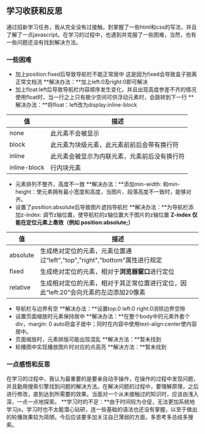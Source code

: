 <!--markdown-->

## 学习收获和反思
通过招新学习任务，我从完全没有过接触，到掌握了一些html和css的写法，并且了解了一点javascript。在学习的过程中，也遇到并克服了一些困难，当然，也有一些问题还没有找到解决方法。

### 一些困难
* 加上position:fixed后导致导航栏不能正常居中
这是因为fixed会导致盒子脱离正常文档流
**解决办法：**加上left:0及right:0即可解决
* 加上float:left后导致导航栏内容顺序发生变化，并且出现高度参差不齐的情况
使用float时，当一行之上只有极少空间可供浮动元素时，会跳转到下一行
**解决办法：**将float：left改为display:inline-block

|值|描述|
|-------|--------|
|none|此元素不会被显示|
|block|此元素为块级元素，此元素前前后会带有换行符|
|inline|此元素会被显示为内联元素，元素前后没有换行符|
|inline-block|行内块元素|

* 元素排列不整齐，高度不一致
**解决办法：**添加min-width: 和min-height：使元素拥有最小宽度和高度，当图片、段落高度不一致时，能够对齐。
* 设置了position:absolute后导致图片遮挡导航栏
**解决办法：**为导航栏添加z-index: 调节z轴位置，使导航栏的z轴位置大于图片的z轴位置
**Z-index 仅能在定位元素上奏效（例如 position:absolute;）**

|值|描述|
|---|----|
|absolute|生成绝对定位的元素，元素位置通过“left”,"top","right","bottom"属性进行规定|
|fixed|生成绝对定位的元素，相对于**浏览器窗口**进行定位|
|relative|生成相对定位的元素，相对于其正常位置进行定位，因此“left:20“会向元素的左边添加20像素|
* 导航栏与边界有空
**解决办法：**设置top:0 left:0 right:0消除边界空隙
* 设置页面缩放时元素保持居中
**解决办法：**在整个body中的元素外套个div，margin: 0 auto将盒子居中；同时在内容中使用text-align:center使内容居中。
* 页面缩放时，元素排版可能出现混乱
**解决方法：**暂未找到
* 轮播图中实现播放图片时对应的点高亮
**解决方法：**暂未找到

### 一点感悟和反思
在学习的过程中，我认为最重要的是要亲自动手操作，在操作的过程中发现问题，并且勤用搜索引擎找到问题的解决方法。在解决问题的过程中，要理解原理，之后进行修改，直到达到所需要的效果。当面对一个从未接触过的知识时，应该由浅入深，一点一点地探索。
**学习时的不足：**由于时间较为仓促，无法更加系统地学习js，学习时也不太能潜心钻研，连一些基础的语法也还没有掌握，以至于做出的轮播效果较为简陋。今后应该要多加关注自己薄弱的方面，多思考多总结多搜索。


